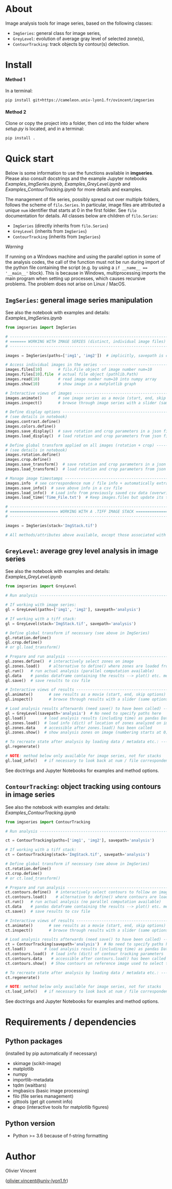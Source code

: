 About
=====

Image analysis tools for image series, based on the following classes:

- `ImgSeries`: general class for image series,
- `GreyLevel`: evolution of average gray level of selected zone(s),
- `ContourTracking`: track objects by contour(s) detection.


Install
=======

#### Method 1
In a terminal:
```bash
pip install git+https://cameleon.univ-lyon1.fr/ovincent/imgseries
```

#### Method 2
Clone or copy the project into a folder, then cd into the folder where *setup.py* is located, and in a terminal:
```bash
pip install .
```

Quick start
===========

Below is some information to use the functions available in **imgseries**. Please also consult docstrings and the example Jupyter notebooks *Examples_ImgSeries.ipynb*, *Examples_GreyLevel.ipynb* and *Examples_ContourTracking.ipynb* for more details and examples.


The management of file series, possibly spread out over multiple folders, follows the scheme of `filo.Series`. In particular, image files are attributed a unique `num` identifier that starts at 0 in the first folder. See `filo` documentation for details. All classes below are children of `filo.Series`:

- `ImgSeries` (directly inherits from `filo.Series`)
- `GreyLevel` (inherits from `ImgSeries`)
- `ContourTracking` (inherits from `ImgSeries`)

*Warning*

If running on a Windows machine and using the parallel option in some of the analysis codes, the call of the function must not be run during import of the python file containing the script (e.g. by using a `if __name__ == '__main__'` block). This is because in Windows, multiprocessing imports the main program when setting up processes, which causes recursive problems. The problem does not arise on Linux / MacOS.


`ImgSeries`: general image series manipulation
----------------------------------------------

See also the notebook with examples and details: *Examples_ImgSeries.ipynb*

```python
from imgseries import ImgSeries

# ----------------------------------------------------------------------------
# ======= WORKING WITH IMAGE SERIES (distinct, individual image files) =======
# ----------------------------------------------------------------------------

images = ImgSeries(paths=['img1', 'img2'])  # implicitly, savepath is current directory

# Access individual images in the series -------------------------------------
images.files[10]       # filo.File object of image number num=10
images.files[10].file  # actual file object (pathlib.Path)
images.read(10)        # read image number num=10 into numpy array
images.show(10)        # show image in a matplotlib graph

# Interactive views of images ------------------------------------------------
images.animate()       # see image series as a movie (start, end, skip options)
images.inspect()       # browse through image series with a slider (same options)

# Define display options -----------------------------------------------------
# (see details in notebook)
images.contrast.define()
images.colors.define()
images.save_display()  # save rotation and crop parameters in a json file
images.load_display()  # load rotation and crop parameters from json file

# Define global transform applied on all images (rotation + crop) ------------
# (see details in notebook)
images.rotation.define()
images.crop.define()
images.save_transform()  # save rotation and crop parameters in a json file
images.load_transform()  # load rotation and crop parameters from json file

# Manage image timestamps ----------------------------------------------------
images.info  # see correspondence num / file info + automatically extracted image time
images.save_info()  # save above info in a csv file
images.load_info()  # Load info from previously saved csv data (overwrites images.files)
images.load_time('Time_File.txt')  # Keep images.files but update its time information with data from an external csv file.

# ----------------------------------------------------------------------------
# ===================== WORKING WITH A .TIFF IMAGE STACK =====================
# ----------------------------------------------------------------------------

images = ImgSeries(stack='ImgStack.tif')

# All methods/attributes above available, except those associated with timestamps
```


`GreyLevel`: average grey level analysis in image series
--------------------------------------------------------

See also the notebook with examples and details: *Examples_GreyLevel.ipynb*

```python
from imgseries import GreyLevel

# Run analysis ---------------------------------------------------------------

# If working with image series:
gl = GreyLevel(paths=['img1', 'img2'], savepath='analysis')

# If working with a tiff stack:
gl = GreyLevel(stack='ImgStack.tif', savepath='analysis')

# Define global transform if necessary (see above in ImgSeries)
gl.rotation.define()
gl.crop.define()
# or gl.load_transform()

# Prepare and run analysis ---------------------------------------------------
gl.zones.define()  # interactively select zones on image
gl.zones.load()    # alternative to define() where zones are loaded from saved metadata
gl.run()   # run actual analysis (parallel computation available)
gl.data    # pandas dataframe containing the results --> plot() etc. methods available
gl.save()  # save results to csv file

# Interactive views of results -----------------------------------------------
gl.animate()       # see results as a movie (start, end, skip options)
gl.inspect()       # browse through results with a slider (same options)

# Load analysis results afterwards (need save() to have been called) ---------
gl = GreyLevel(savepath='analysis')  # No need to specify paths here
gl.load()        # load analysis results (including time) as pandas DataFrame
gl.zones.load()  # load info (dict) of location of zones analyzed on images
gl.zones.data    # accessible after zones.load() has been called
gl.zones.show()  # show analysis zones on image (numbering starts at 0)

# To recreate state after analysis by loading data / metadata etc.: ----------
gl.regenerate()

# NOTE: method below only available for image series, not for stacks
gl.load_info()   # if necessary to look back at num / file correspondence
```

See doctrings and Jupyter Notebooks for examples and method options.


`ContourTracking`: object tracking using contours in image series
-----------------------------------------------------------------

See also the notebook with examples and details: *Examples_ContourTracking.ipynb*

```python
from imgseries import ContourTracking

# Run analysis ---------------------------------------------------------------

ct = ContourTracking(paths=['img1', 'img2'], savepath='analysis')

# If working with a tiff stack:
ct = ContourTracking(stack='ImgStack.tif', savepath='analysis')

# Define global transform if necessary (see above in ImgSeries)
ct.rotation.define()
ct.crop.define()
# or ct.load_transform()

# Prepare and run analysis ---------------------------------------------------
ct.contours.define()  # interactively select contours to follow on image
ct.contours.load()    # alternative to define() where contours are loaded from saved metadata
ct.run()   # run actual analysis (no parallel computation available)
ct.data    # pandas dataframe containing the results --> plot() etc. methods available
ct.save()  # save results to csv file

# Interactive views of results -----------------------------------------------
ct.animate()       # see results as a movie (start, end, skip options)
ct.inspect()       # browse through results with a slider (same options)

# Load analysis results afterwards (need save() to have been called) ---------
ct = ContourTracking(savepath='analysis')  # No need to specify paths here
ct.load()        # load analysis results (including time) as pandas DataFrame
ct.contours.load()  # load info (dict) of contour tracking parameters
ct.contours.data    # accessible after contours.load() has been called
ct.contours.show()  # Show contours on reference image used to select them

# To recreate state after analysis by loading data / metadata etc.: ----------
ct.regenerate()

# NOTE: method below only available for image series, not for stacks
ct.load_info()   # if necessary to look back at num / file correspondence
```

See doctrings and Jupyter Notebooks for examples and method options.


# Requirements / dependencies

## Python packages

(installed by pip automatically if necessary)
- skimage (scikit-image)
- matplotlib
- numpy
- importlib-metadata
- tqdm (waitbars)
- imgbasics (basic image processing)
- filo (file series management)
- gittools (get git commit info)
- drapo (interactive tools for matplotlib figures)


## Python version
- Python >= 3.6 because of f-string formatting

# Author

Olivier Vincent

(olivier.vincent@univ-lyon1.fr)
